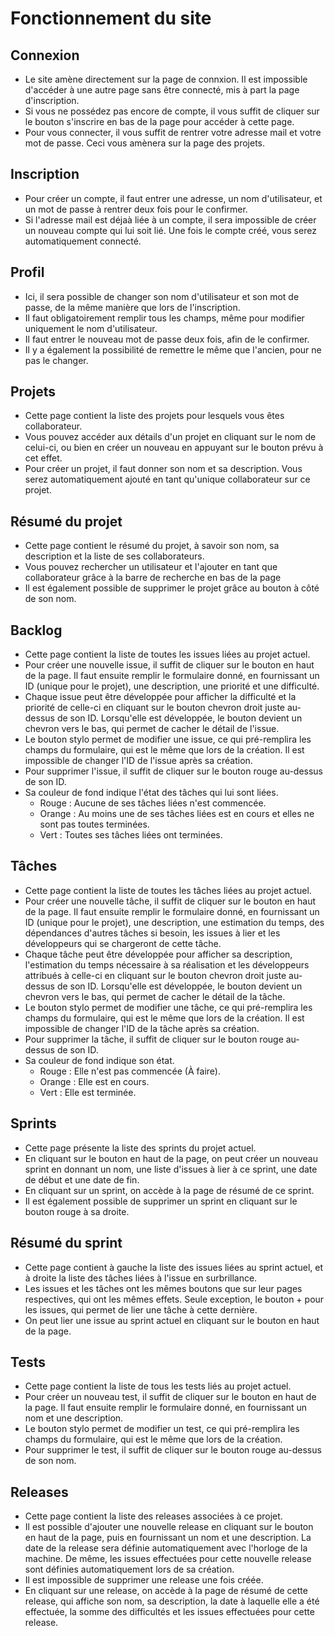 # Fonctionnement du site

## Connexion

- Le site amène directement sur la page de connxion. Il est impossible d'accéder à une autre page sans être connecté, mis à part la page d'inscription.
- Si vous ne possédez pas encore de compte, il vous suffit de cliquer sur le bouton s'inscrire en bas de la page pour accéder à cette page.
- Pour vous connecter, il vous suffit de rentrer votre adresse mail et votre mot de passe. Ceci vous amènera sur la page des projets.

## Inscription

- Pour créer un compte, il faut entrer une adresse, un nom d'utilisateur, et un mot de passe à rentrer deux fois pour le confirmer.
- Si l'adresse mail est déjaà liée à un compte, il sera impossible de créer un nouveau compte qui lui soit lié. Une fois le compte créé, vous serez automatiquement connecté.

## Profil

- Ici, il sera possible de changer son nom d'utilisateur et son mot de passe, de la même manière que lors de l'inscription.
- Il faut obligatoirement remplir tous les champs, même pour modifier uniquement le nom d'utilisateur.
- Il faut entrer le nouveau mot de passe deux fois, afin de le confirmer.
- Il y a également la possibilité de remettre le même que l'ancien, pour ne pas le changer.

## Projets

- Cette page contient la liste des projets pour lesquels vous êtes collaborateur.
- Vous pouvez accéder aux détails d'un projet en cliquant sur le nom de celui-ci, ou bien en créer un nouveau en appuyant sur le bouton prévu à cet effet.
- Pour créer un projet, il faut donner son nom et sa description. Vous serez automatiquement ajouté en tant qu'unique collaborateur sur ce projet.

## Résumé du projet

- Cette page contient le résumé du projet, à savoir son nom, sa description et la liste de ses collaborateurs.
- Vous pouvez rechercher un utilisateur et l'ajouter en tant que collaborateur grâce à la barre de recherche en bas de la page
- Il est également possible de supprimer le projet grâce au bouton à côté de son nom.

## Backlog

- Cette page contient la liste de toutes les issues liées au projet actuel.
- Pour créer une nouvelle issue, il suffit de cliquer sur le bouton en haut de la page. Il faut ensuite remplir le formulaire donné, en fournissant un ID (unique pour le projet), une description, une priorité et une difficulté.
- Chaque issue peut être développée pour afficher la difficulté et la priorité de celle-ci en cliquant sur le bouton chevron droit juste au-dessus de son ID. Lorsqu'elle est développée, le bouton devient un chevron vers le bas, qui permet de cacher le détail de l'issue.
- Le bouton stylo permet de modifier une issue, ce qui pré-remplira les champs du formulaire, qui est le même que lors de la création. Il est impossible de changer l'ID de l'issue après sa création.
- Pour supprimer l'issue, il suffit de cliquer sur le bouton rouge au-dessus de son ID.
- Sa couleur de fond indique l'état des tâches qui lui sont liées.
    - Rouge : Aucune de ses tâches liées n'est commencée.
    - Orange : Au moins une de ses tâches liées est en cours et elles ne sont pas toutes terminées.
    - Vert : Toutes ses tâches liées ont terminées.

## Tâches

- Cette page contient la liste de toutes les tâches liées au projet actuel.
- Pour créer une nouvelle tâche, il suffit de cliquer sur le bouton en haut de la page. Il faut ensuite remplir le formulaire donné, en fournissant un ID (unique pour le projet), une description, une estimation du temps, des dépendances d'autres tâches si besoin, les issues à lier et les développeurs qui se chargeront de cette tâche.
- Chaque tâche peut être développée pour afficher sa description, l'estimation du temps nécessaire à sa réalisation et les développeurs attribués à celle-ci en cliquant sur le bouton chevron droit juste au-dessus de son ID. Lorsqu'elle est développée, le bouton devient un chevron vers le bas, qui permet de cacher le détail de la tâche.
- Le bouton stylo permet de modifier une tâche, ce qui pré-remplira les champs du formulaire, qui est le même que lors de la création. Il est impossible de changer l'ID de la tâche après sa création.
- Pour supprimer la tâche, il suffit de cliquer sur le bouton rouge au-dessus de son ID.
- Sa couleur de fond indique son état.
    - Rouge : Elle n'est pas commencée (À faire).
    - Orange : Elle est en cours.
    - Vert : Elle est terminée.

## Sprints

- Cette page présente la liste des sprints du projet actuel.
- En cliquant sur le bouton en haut de la page, on peut créer un nouveau sprint en donnant un nom, une liste d'issues à lier à ce sprint, une date de début et une date de fin.
- En cliquant sur un sprint, on accède à la page de résumé de ce sprint.
- Il est également possible de supprimer un sprint en cliquant sur le bouton rouge à sa droite.

## Résumé du sprint

- Cette page contient à gauche la liste des issues liées au sprint actuel, et à droite la liste des tâches liées à l'issue en surbrillance.
- Les issues et les tâches ont les mêmes boutons que sur leur pages respectives, qui ont les mêmes effets. Seule exception, le bouton + pour les issues, qui permet de lier une tâche à cette dernière.
- On peut lier une issue au sprint actuel en cliquant sur le bouton en haut de la page.

## Tests

- Cette page contient la liste de tous les tests liés au projet actuel.
- Pour créer un nouveau test, il suffit de cliquer sur le bouton en haut de la page. Il faut ensuite remplir le formulaire donné, en fournissant un nom et une description.
- Le bouton stylo permet de modifier un test, ce qui pré-remplira les champs du formulaire, qui est le même que lors de la création.
- Pour supprimer le test, il suffit de cliquer sur le bouton rouge au-dessus de son nom.

## Releases

- Cette page contient la liste des releases associées à ce projet.
- Il est possible d'ajouter une nouvelle release en cliquant sur le bouton en haut de la page, puis en fournissant un nom et une description. La date de la release sera définie automatiquement avec l'horloge de la machine. De même, les issues effectuées pour cette nouvelle release sont définies automatiquement lors de sa création.
- Il est impossible de supprimer une release une fois créée.
- En cliquant sur une release, on accède à la page de résumé de cette release, qui affiche son nom, sa description, la date à laquelle elle a été effectuée, la somme des difficultés et les issues effectuées pour cette release.
